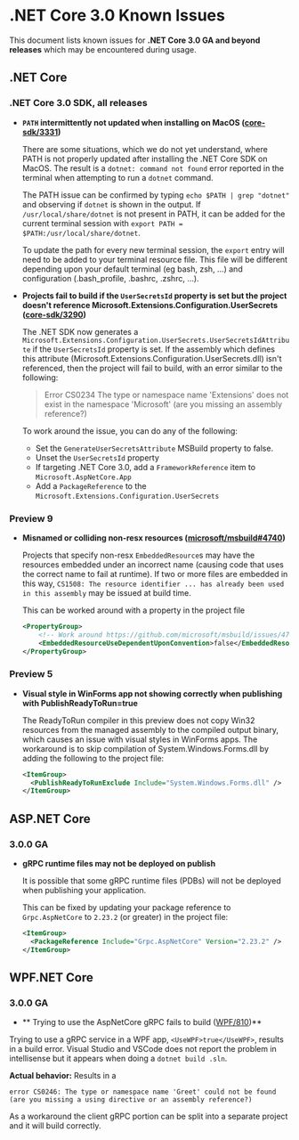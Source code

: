 # .NET Core 3.0 Known Issues

This document lists known issues for **.NET Core 3.0 GA and beyond releases** which may be encountered during usage.

## .NET Core

### .NET Core 3.0 SDK, all releases

- **`PATH` intermittently not updated when installing on MacOS ([core-sdk/3331](https://github.com/dotnet/core-sdk/issues/3331))**

    There are some situations, which we do not yet understand, where PATH is not properly updated after installing the .NET Core SDK on MacOS. The result is a `dotnet: command not found` error reported in the terminal when attempting to run a `dotnet` command.

    The PATH issue can be confirmed by typing `echo $PATH | grep "dotnet"` and observing if `dotnet` is shown in the output. If `/usr/local/share/dotnet` is not present in PATH, it can be added for the current terminal session with `export PATH = $PATH:/usr/local/share/dotnet`.

    To update the path for every new terminal session, the `export` entry will need to be added to your terminal resource file. This file will be different depending upon your default terminal (eg bash, zsh, ...) and configuration (.bash_profile, .bashrc, .zshrc, ...).

- **Projects fail to build if the `UserSecretsId` property is set but the project doesn't reference Microsoft.Extensions.Configuration.UserSecrets ([core-sdk/3290](https://github.com/dotnet/core/issues/3290))**

    The .NET SDK now generates a `Microsoft.Extensions.Configuration.UserSecrets.UserSecretsIdAttribute` if the `UserSecretsId` property is set.  If the assembly which defines this attribute (Microsoft.Extensions.Configuration.UserSecrets.dll) isn't referenced, then the project will fail to build, with an error similar to the following:
    
    > Error CS0234 The type or namespace name 'Extensions' does not exist in the namespace 'Microsoft' (are you missing an assembly reference?)
    
    To work around the issue, you can do any of the following:
    
    - Set the `GenerateUserSecretsAttribute` MSBuild property to false.
    - Unset the `UserSecretsId` property
    - If targeting .NET Core 3.0, add a `FrameworkReference` item to `Microsoft.AspNetCore.App`
    - Add a `PackageReference` to the `Microsoft.Extensions.Configuration.UserSecrets`

### Preview 9

- **Misnamed or colliding non-resx resources ([microsoft/msbuild#4740](https://github.com/microsoft/msbuild/issues/4740))**

    Projects that specify non-resx `EmbeddedResource`s may have the resources embedded under an incorrect name (causing code that uses the correct name to fail at runtime). If two or more files are embedded in this way, `CS1508: The resource identifier ... has already been used in this assembly` may be issued at build time.
    
    This can be worked around with a property in the project file
    
    ```xml
    <PropertyGroup>
        <!-- Work around https://github.com/microsoft/msbuild/issues/4740 -->
        <EmbeddedResourceUseDependentUponConvention>false</EmbeddedResourceUseDependentUponConvention>
    </PropertyGroup>
    ```

### Preview 5

- **Visual style in WinForms app not showing correctly when publishing with PublishReadyToRun=true**

    The ReadyToRun compiler in this preview does not copy Win32 resources from the managed assembly to the compiled output binary, which causes an issue with visual styles in WinForms apps. The workaround is to skip compilation of System.Windows.Forms.dll by adding the following to the project file:
    ```xml
    <ItemGroup>
      <PublishReadyToRunExclude Include="System.Windows.Forms.dll" />            
    </ItemGroup>
    ```    

## ASP.NET Core

### 3.0.0 GA
    
- **gRPC runtime files may not be deployed on publish**

    It is possible that some gRPC runtime files (PDBs) will not be deployed when publishing your application.
    
    This can be fixed by updating your package reference to `Grpc.AspNetCore` to `2.23.2` (or greater) in the project file:
    
    ```xml
    <ItemGroup>
      <PackageReference Include="Grpc.AspNetCore" Version="2.23.2" />
    </ItemGroup>
    ```
## WPF.NET Core

### 3.0.0 GA
    
- ** Trying to use the AspNetCore gRPC fails to build ([WPF/810](https://github.com/dotnet/wpf/issues/810))**

 Trying to use a gRPC service in a WPF app, `<UseWPF>true</UseWPF>`, results in a build error. Visual Studio and VSCode does not report the problem in intellisense but it appears when doing a `dotnet build .sln`.
 
 **Actual behavior:** <!-- callstack for crashes / exceptions -->
Results in a 
```
error CS0246: The type or namespace name 'Greet' could not be found (are you missing a using directive or an assembly reference?)
```

As a workaround the client gRPC portion can be split into a separate project and it will build correctly. 
